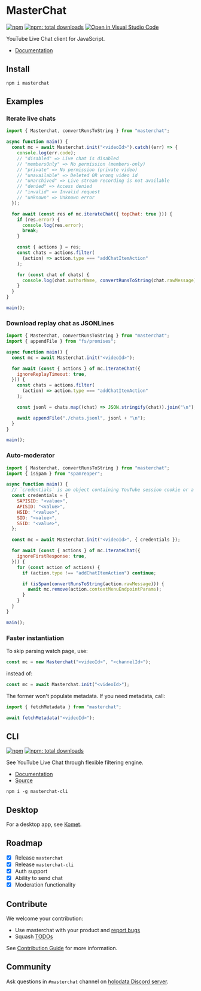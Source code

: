 # MasterChat

[![npm](https://badgen.net/npm/v/masterchat)](https://npmjs.org/package/masterchat)
[![npm: total downloads](https://badgen.net/npm/dt/masterchat)](https://npmjs.org/package/masterchat)
[![Open in Visual Studio Code](https://open.vscode.dev/badges/open-in-vscode.svg)](https://open.vscode.dev/holodata/masterchat)

YouTube Live Chat client for JavaScript.

- [Documentation](https://holodata.github.io/masterchat/classes/index.Masterchat.html)

## Install

```
npm i masterchat
```

## Examples

### Iterate live chats

```js
import { Masterchat, convertRunsToString } from "masterchat";

async function main() {
  const mc = await Masterchat.init("<videoId>").catch((err) => {
    console.log(err.code);
    // "disabled" => Live chat is disabled
    // "membersOnly" => No permission (members-only)
    // "private" => No permission (private video)
    // "unavailable" => Deleted OR wrong video id
    // "unarchived" => Live stream recording is not available
    // "denied" => Access denied
    // "invalid" => Invalid request
    // "unknown" => Unknown error
  });

  for await (const res of mc.iterateChat({ topChat: true })) {
    if (res.error) {
      console.log(res.error);
      break;
    }

    const { actions } = res;
    const chats = actions.filter(
      (action) => action.type === "addChatItemAction"
    );

    for (const chat of chats) {
      console.log(chat.authorName, convertRunsToString(chat.rawMessage));
    }
  }
}

main();
```

### Download replay chat as JSONLines

```js
import { Masterchat, convertRunsToString } from "masterchat";
import { appendFile } from "fs/promises";

async function main() {
  const mc = await Masterchat.init("<videoId>");

  for await (const { actions } of mc.iterateChat({
    ignoreReplayTimeout: true,
  })) {
    const chats = actions.filter(
      (action) => action.type === "addChatItemAction"
    );

    const jsonl = chats.map((chat) => JSON.stringify(chat)).join("\n");

    await appendFile("./chats.jsonl", jsonl + "\n");
  }
}

main();
```

### Auto-moderator

```js
import { Masterchat, convertRunsToString } from "masterchat";
import { isSpam } from "spamreaper";

async function main() {
  // `credentials` is an object containing YouTube session cookie or a base64-encoded JSON string of them
  const credentials = {
    SAPISID: "<value>",
    APISID: "<value>",
    HSID: "<value>",
    SID: "<value>",
    SSID: "<value>",
  };

  const mc = await Masterchat.init("<videoId>", { credentials });

  for await (const { actions } of mc.iterateChat({
    ignoreFirstResponse: true,
  })) {
    for (const action of actions) {
      if (action.type !== "addChatItemAction") continue;

      if (isSpam(convertRunsToString(action.rawMessage))) {
        await mc.remove(action.contextMenuEndpointParams);
      }
    }
  }
}

main();
```

### Faster instantiation

To skip parsing watch page, use:

```js
const mc = new Masterchat("<videoId>", "<channelId>");
```

instead of:

```js
const mc = await Masterchat.init("<videoId>");
```

The former won't populate metadata. If you need metadata, call:

```js
import { fetchMetadata } from "masterchat";

await fetchMetadata("<videoId>");
```

## CLI

[![npm](https://badgen.net/npm/v/masterchat-cli)](https://npmjs.org/package/masterchat-cli)
[![npm: total downloads](https://badgen.net/npm/dt/masterchat-cli)](https://npmjs.org/package/masterchat-cli)

See YouTube Live Chat through flexible filtering engine.

- [Documentation](https://github.com/holodata/masterchat-cli/blob/master/README.md)
- [Source](https://github.com/holodata/masterchat-cli)

```
npm i -g masterchat-cli
```

## Desktop

For a desktop app, see [Komet](https://github.com/holodata/komet).

## Roadmap

- [x] Release `masterchat`
- [x] Release `masterchat-cli`
- [x] Auth support
- [x] Ability to send chat
- [x] Moderation functionality

## Contribute

We welcome your contribution:

- Use masterchat with your product and [report bugs](https://github.com/holodata/masterchat/issues/new)
- Squash [TODOs](https://github.com/holodata/masterchat/search?l=TypeScript&q=TODO)

See [Contribution Guide](./CONTRIBUTING.md) for more information.

## Community

Ask questions in `#masterchat` channel on [holodata Discord server](https://holodata.org/discord).
